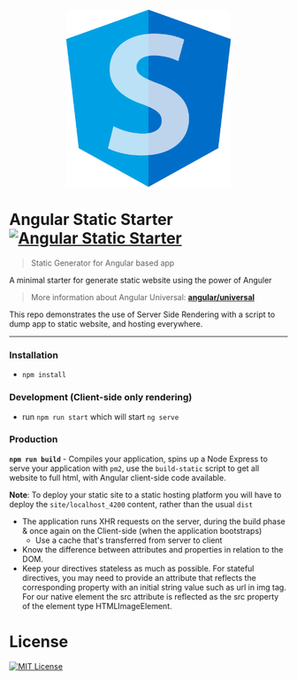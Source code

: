<p align="center">
  <img src="https://github.com/lizjulien/angular-static-starter/blob/master/src/assets/img/logo.png" alt="Angular Static Starter" height="320"/>
</p>

# Angular Static Starter [![Angular Static Starter](https://img.shields.io/badge/static-angular-brightgreen.svg?style=flat)](https://github.com/lizjulien/angular-static-starter)
> Static Generator for Angular based app

A minimal starter for generate static website using the power of Anguler

> More information about Angular Universal: [**angular/universal**](https://github.com/angular/universal)  

This repo demonstrates the use of Server Side Rendering with a script to dump app to static website, and hosting everywhere.

---

### Installation
* `npm install`

### Development (Client-side only rendering)
* run `npm run start` which will start `ng serve`

### Production
**`npm run build`** - Compiles your application, spins up a Node Express to serve your application with `pm2`, use the `build-static` script to get all website to full html, with Angular client-side code available.

**Note**: To deploy your static site to a static hosting platform you will have to deploy the `site/localhost_4200` content, rather than the usual `dist`


 - The application runs XHR requests on the server, during the build phase & once again on the Client-side (when the application bootstraps)
    - Use a cache that's transferred from server to client
 - Know the difference between attributes and properties in relation to the DOM.
 - Keep your directives stateless as much as possible. For stateful directives, you may need to provide an attribute that reflects the corresponding property with an initial string value such as url in img tag. For our native element the src attribute is reflected as the src property of the element type HTMLImageElement.

# License
[![MIT License](https://img.shields.io/badge/license-MIT-blue.svg?style=flat)](/LICENSE)